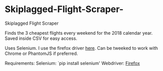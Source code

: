 # Skiplagged-Flight-Scraper-
Skiplagged Flight Scraper 

Finds the 3 cheapest flights every weekend for the 2018 calendar year. Saved inside CSV for easy access. 

Uses Selenium. I use the firefox driver [here](https://github.com/mozilla/geckodriver/releases). Can be tweeked to work with Chrome or PhantomJS if preferred.

Requirements:
Selenium: `pip install selenium'
Webdriver: [Firefox](https://github.com/mozilla/geckodriver/releases)
